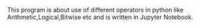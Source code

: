 This program is about use of different operators in python like Arithmetic,Logical,Bitwise etc and is written in Jupyter Notebook.
